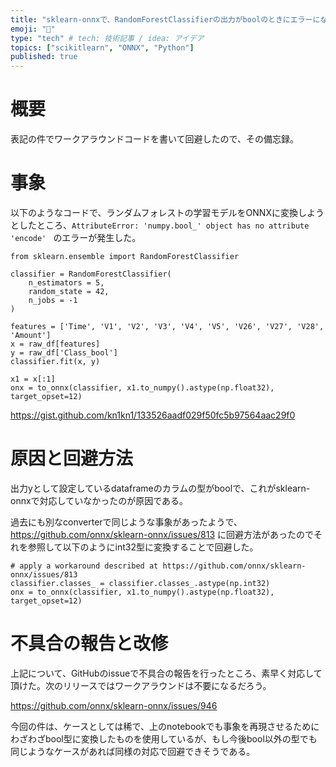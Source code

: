 ```yaml
---
title: "sklearn-onnxで、RandomForestClassifierの出力がboolのときにエラーになる件"
emoji: "🫧"
type: "tech" # tech: 技術記事 / idea: アイデア
topics: ["scikitlearn", "ONNX", "Python"]
published: true
---
```


# 概要

表記の件でワークアラウンドコードを書いて回避したので、その備忘録。

# 事象

以下のようなコードで、ランダムフォレストの学習モデルをONNXに変換しようとしたところ、`AttributeError: 'numpy.bool_' object has no attribute 'encode'
` のエラーが発生した。

```
from sklearn.ensemble import RandomForestClassifier

classifier = RandomForestClassifier(
    n_estimators = 5,
    random_state = 42,
    n_jobs = -1
)

features = ['Time', 'V1', 'V2', 'V3', 'V4', 'V5', 'V26', 'V27', 'V28', 'Amount']
x = raw_df[features]
y = raw_df['Class_bool']
classifier.fit(x, y)

x1 = x[:1]
onx = to_onnx(classifier, x1.to_numpy().astype(np.float32), target_opset=12)
```

https://gist.github.com/kn1kn1/133526aadf029f50fc5b97564aac29f0

# 原因と回避方法

出力yとして設定しているdataframeのカラムの型がboolで、これがsklearn-onnxで対応していなかったのが原因である。

過去にも別なconverterで同じような事象があったようで、https://github.com/onnx/sklearn-onnx/issues/813 に回避方法があったのでそれを参照して以下のようにint32型に変換することで回避した。

```
# apply a workaround described at https://github.com/onnx/sklearn-onnx/issues/813
classifier.classes_ = classifier.classes_.astype(np.int32)
onx = to_onnx(classifier, x1.to_numpy().astype(np.float32), target_opset=12)
```

# 不具合の報告と改修

上記について、GitHubのissueで不具合の報告を行ったところ、素早く対応して頂けた。次のリリースではワークアラウンドは不要になるだろう。

https://github.com/onnx/sklearn-onnx/issues/946

今回の件は、ケースとしては稀で、上のnotebookでも事象を再現させるためにわざわざbool型に変換したものを使用しているが、もし今後bool以外の型でも同じようなケースがあれば同様の対応で回避できそうである。
